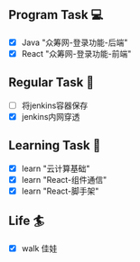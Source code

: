 

## Program Task  💻
- [x] Java "众筹网-登录功能-后端"
- [x] React "众筹网-登录功能-前端"

## Regular Task  🤡
- [ ] 将jenkins容器保存
- [x] jenkins内网穿透

## Learning Task 🎯
- [x] learn "云计算基础"
- [x] learn "React-组件通信"
- [x] learn "React-脚手架"

## Life 🏄
- [x] walk 佳娃